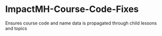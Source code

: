# ImpactMH-Course-Code-Fixes
Ensures course code and name data is propagated through child lessons and topics
